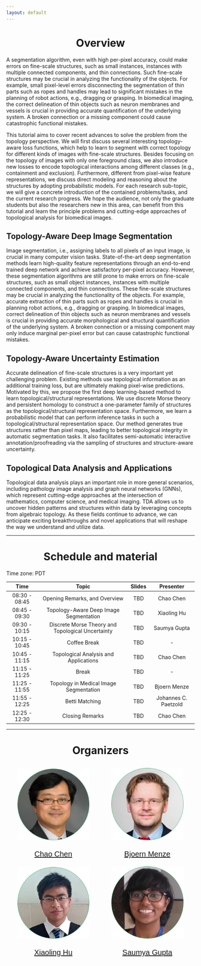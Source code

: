```yaml
---
layout: default
---
```


<h1 style="text-align: center;">Overview</h1>

A segmentation algorithm, even with high per-pixel accuracy, could make errors on fine-scale structures, such as small instances, instances with multiple connected components, and thin connections. Such fine-scale structures may be crucial in analyzing the functionality of the objects. For example, small pixel-level errors disconnecting the segmentation of thin parts such as ropes and handles may lead to significant mistakes in the planning of robot actions, e.g., dragging or grasping. In biomedical imaging, the correct delineation of thin objects such as neuron membranes and vessels is crucial in providing accurate quantification of the underlying system. A broken connection or a missing component could cause catastrophic functional mistakes.

This tutorial aims to cover recent advances to solve the problem from the topology perspective. We will first discuss several interesting topology-aware loss functions, which help to learn to segment with correct topology for different kinds of images with fine-scale structures. Besides focusing on the topology of images with only one foreground class, we also introduce new losses to encode topological interactions among different classes (e.g., containment and exclusion). Furthermore, different from pixel-wise feature representations, we discuss direct modeling and reasoning about the structures by adopting probabilistic models. For each research sub-topic, we will give a concrete introduction of the contained problems/tasks, and the current research progress. We hope the audience, not only the graduate students but also the researchers new in this area, can benefit from this tutorial and learn the principle problems and cutting-edge approaches of topological analysis for biomedical images.

## Topology-Aware Deep Image Segmentation
Image segmentation, i.e., assigning labels to all pixels of an input image, is crucial in many computer vision tasks. State-of-the-art deep segmentation methods learn high-quality feature representations through an end-to-end trained deep network and achieve satisfactory per-pixel accuracy. However, these segmentation algorithms are still prone to make errors on fine-scale structures, such as small object instances, instances with multiple connected components, and thin connections. These fine-scale structures may be crucial in analyzing the functionality of the objects. For example, accurate extraction of thin parts such as ropes and handles is crucial in planning robot actions, e.g., dragging or grasping. In biomedical images, correct delineation of thin objects such as neuron membranes and vessels is crucial in providing accurate morphological and structural quantification of the underlying system. A broken connection or a missing component may only induce marginal per-pixel error but can cause catastrophic functional mistakes.

## Topology-Aware Uncertainty Estimation
Accurate delineation of fine-scale structures is a very important yet challenging problem. Existing methods use topological information as an additional training loss, but are ultimately making pixel-wise predictions. Motivated by this, we propose the first deep learning-based method to learn topological/structural representations. We use discrete Morse theory and persistent homology to construct a one-parameter family of structures as the topological/structural representation space. Furthermore, we learn a probabilistic model that can perform inference tasks in such a topological/structural representation space. Our method generates true structures rather than pixel maps, leading to better topological integrity in automatic segmentation tasks. It also facilitates semi-automatic interactive annotation/proofreading via the sampling of structures and structure-aware uncertainty.

## Topological Data Analysis and Applications
Topological data analysis plays an important role in more general scenarios, including pathology image analysis and graph neural networks (GNNs), which represent cutting-edge approaches at the intersection of mathematics, computer science, and medical imaging. TDA allows us to uncover hidden patterns and structures within data by leveraging concepts from algebraic topology. As these fields continue to advance, we can anticipate exciting breakthroughs and novel applications that will reshape the way we understand and utilize data.

* * *

<h1 style="text-align: center;">Schedule and material</h1>

Time zone: PDT

|          Time            |                           Topic                           | Slides |       Presenter      |
|:------------------------:|:---------------------------------------------------------:|:------:|:--------------------:|
|          08:30 - 08:45   |               Opening Remarks, and Overview               |  TBD   |       Chao Chen      |
|          08:45 - 09:30   |          Topology-Aware Deep Image Segmentation           |  TBD   |      Xiaoling Hu     |
|          09:30 - 10:15   |     Discrete Morse Theory and Topological Uncertainty     |  TBD   |     Saumya Gupta     |
|          10:15 - 10:45   |                       Coffee Break                        |  TBD   |           -          |
|          10:45 - 11:15   |           Topological Analysis and Applications           |  TBD   |       Chao Chen      |
|          11:15 - 11:25   |                           Break                           |  TBD   |           -          |
|          11:25 - 11:55   |           Topology in Medical Image Segmentation          |  TBD   |     Bjoern Menze     |
|          11:55 - 12:25   |                       Betti Matching                      |  TBD   | Johannes C. Paetzold |
|          12:25 - 12:30   |                      Closing Remarks                      |  TBD   |       Chao Chen      |

* * *

<h1 style="text-align: center;">Organizers</h1>

<style type="text/css">
.tg  {border-collapse:collapse;border-spacing:0;}
.tg td{border-color:#ffffff;border-style:solid;border-width:1px;font-family:Arial, sans-serif;font-size:20px;
  overflow:hidden;padding:10px 5px;word-break:normal;}
.tg th{border-color:#ffffff;border-style:solid;border-width:1px;font-family:Arial, sans-serif;font-size:20px;
  font-weight:normal;overflow:hidden;padding:10px 5px;word-break:normal;}
.tg .tg-pb0m{border-color:#ffffff;text-align:center;vertical-align:bottom}
.tg .tg-c3ow{border-color:#ffffff;text-align:center;vertical-align:top}
</style>

<table class="tg">
<tbody>
  <tr>
    <td class="tg-pb0m"><img src="/imgs/circle-cc.png" width="80%"></td>
    <td class="tg-pb0m"><img src="/imgs/circle-bm.png" width="80%"></td>
  </tr>
  <tr>
    <td class="tg-c3ow"><a href="https://chaochen.github.io/">Chao Chen</a></td>
    <td class="tg-c3ow"><a href="https://www.dqbm.uzh.ch/en/research/menze.html">Bjoern Menze</a></td>
  </tr>
  <tr>
    <td class="tg-pb0m"><img src="/imgs/circle-xh.png" width="80%"></td>
    <td class="tg-pb0m"><img src="/imgs/circle-sg.png" width="80%"></td>
  </tr>
  <tr>
    <td class="tg-c3ow"><a href="https://huxiaoling.github.io/">Xiaoling Hu</a></td>
    <td class="tg-c3ow"><a href="https://saumya-gupta-26.github.io/">Saumya Gupta</a></td>
  </tr>
</tbody>
</table>

